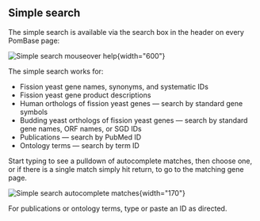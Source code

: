 ## Simple search

The simple search is available via the search box in the header on every
PomBase page:

![Simple search mouseover help](assets/simple_search_mouseover_help.png){width="600"}

The simple search works for:

- Fission yeast gene names, synonyms, and systematic IDs
- Fission yeast gene product descriptions
- Human orthologs of fission yeast genes &mdash; search by standard gene symbols
- Budding yeast orthologs of fission yeast genes &mdash; search by standard gene names, ORF names, or SGD IDs
- Publications &mdash; search by PubMed ID
- Ontology terms &mdash; search by term ID

Start typing to see a pulldown of autocomplete matches, then choose
one, or if there is a single match simply hit return, to go to the
matching gene page.

![Simple search autocomplete matches](assets/simple_search_dropdown.png){width="170"}

For publications or ontology terms, type or paste an ID as directed.